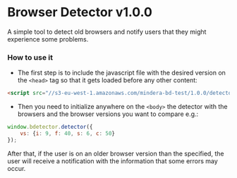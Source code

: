 # Browser Detector v1.0.0
A simple tool to detect old browsers and notify users that they might experience some problems.

### How to use it

- The first step is to include the javascript file with the desired version on the `<head>` tag so that it gets loaded before any other content:

```html
<script src="//s3-eu-west-1.amazonaws.com/mindera-bd-test/1.0.0/detector.min.js"></script>
```

- Then you need to initialize anywhere on the `<body>` the detector with the browsers and the browser versions you want to compare e.g.:

```javascript
window.bdetector.detector({
    vs: {i: 9, f: 40, s: 6, c: 50}
});
```

After that, if the user is on an older browser version than the specified, the user will receive a notification with the information that some errors may occur.